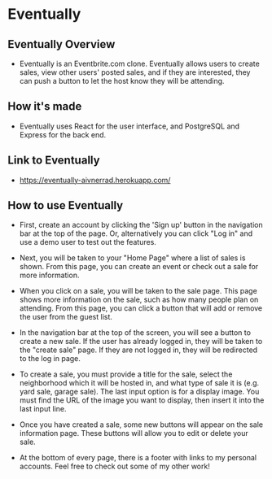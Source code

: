 # Eventually

## Eventually Overview
- Eventually is an Eventbrite.com clone. Eventually allows users to create sales, view other users' posted sales, and if they are interested, they can push a button to let the host know they will be attending.

## How it's made
- Eventually uses React for the user interface, and PostgreSQL and Express for the back end.

## Link to Eventually
- https://eventually-aivnerrad.herokuapp.com/

## How to use Eventually
- First, create an account by clicking the 'Sign up' button in the navigation bar at the top of the page. Or, alternatively you can click "Log in" and use a demo user to test out the features.

- Next, you will be taken to your "Home Page" where a list of sales is shown. From this page, you can create an event or check out a sale for more information. 

- When you click on a sale, you will be taken to the sale page. This page shows more information on the sale, such as how many people plan on attending. From this page, you can click a button that will add or remove the user from the guest list.

- In the navigation bar at the top of the screen, you will see a button to create a new sale. If the user has already logged in, they will be taken to the "create sale" page. If they are not logged in, they will be redirected to the log in page.

- To create a sale, you must provide a title for the sale, select the neighborhood which it will be hosted in, and what type of sale it is (e.g. yard sale, garage sale). The last input option is for a display image. You must find the URL of the image you want to display, then insert it into the last input line.

- Once you have created a sale, some new buttons will appear on the sale information page. These buttons will allow you to edit or delete your sale.

- At the bottom of every page, there is a footer with links to my personal accounts. Feel free to check out some of my other work!

